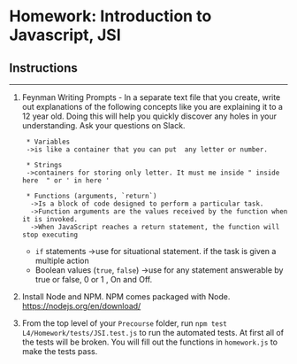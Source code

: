 # Homework: Introduction to Javascript, JSI

## Instructions
---
1. Feynman Writing Prompts - In a separate text file that you create, write out explanations of the following concepts like you are explaining it to a 12 year old.  Doing this will help you quickly discover any holes in your understanding.  Ask your questions on Slack.

	
		* Variables
		->is like a container that you can put  any letter or number.
	
		* Strings
		->containers for storing only letter. It must me inside " inside here  " or ' in here '
	
		* Functions (arguments, `return`) 
		 ->Is a block of code designed to perform a particular task.
		 ->Function arguments are the values received by the function when it is invoked.
		 ->When JavaScript reaches a return statement, the function will stop executing
	* `if` statements
		->use for situational statement. if the task is given a multiple action
	* Boolean values (`true`, `false`)
		->use for any statement answerable by true or false, 0 or 1 , On and Off.


2. Install Node and NPM.  NPM comes packaged with Node. https://nodejs.org/en/download/

3. From the top level of your `Precourse` folder, run `npm test L4/Homework/tests/JSI.test.js` to run the automated tests.  At first all of the tests will be broken.  You will fill out the functions in `homework.js` to make the tests pass.
